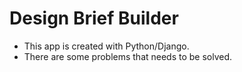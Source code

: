# Design Brief Builder

- This app is created with Python/Django.
- There are some problems that needs to be solved.
